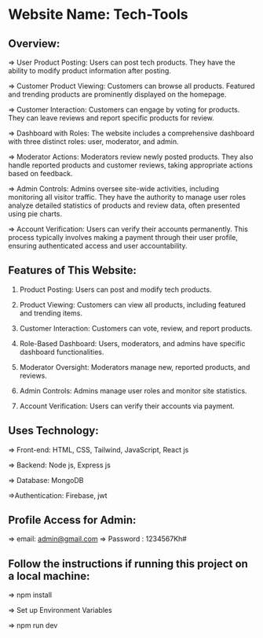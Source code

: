 # Website Name: Tech-Tools

## Overview:

=> User Product Posting:
    Users can post tech products.
    They have the ability to modify product information after posting.

=> Customer Product Viewing:
    Customers can browse all products.
    Featured and trending products are prominently displayed on the homepage.

=> Customer Interaction:
    Customers can engage by voting for products.
    They can leave reviews and report specific products for review.

=> Dashboard with Roles:
    The website includes a comprehensive dashboard with three distinct roles: user, moderator, and admin.

=> Moderator Actions:
    Moderators review newly posted products.
    They also handle reported products and customer reviews, taking appropriate actions based on feedback.

=> Admin Controls:
    Admins oversee site-wide activities, including monitoring all visitor traffic.
    They have the authority to manage user roles analyze detailed statistics of products and review data, often presented using pie charts.

=> Account Verification:
    Users can verify their accounts permanently.
    This process typically involves making a payment through their user profile, ensuring authenticated access and user accountability.

## Features of This Website:
1. Product Posting: Users can post and modify tech products.
   
2. Product Viewing: Customers can view all products, including featured and trending items.

3. Customer Interaction: Customers can vote, review, and report products.
   
4. Role-Based Dashboard: Users, moderators, and admins have specific dashboard functionalities.

5. Moderator Oversight: Moderators manage new, reported products, and reviews.

6. Admin Controls: Admins manage user roles and monitor site statistics.

7. Account Verification: Users can verify their accounts via payment.


## Uses Technology:
=> Front-end: HTML, CSS, Tailwind, JavaScript, React js

=> Backend: Node js, Express js

=> Database: MongoDB

=>Authentication: Firebase, jwt

## Profile Access for Admin:
=> email: admin@gmail.com => Password : 1234567Kh#

## Follow the instructions if running this project on a local machine:
=> npm install

=> Set up Environment Variables

=> npm run dev
